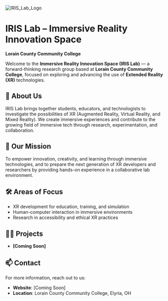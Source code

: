 
![IRIS_Lab_Logo](https://github.com/user-attachments/assets/2e3ffa02-f04d-4baa-ad09-17d7f3e458ce)

# IRIS Lab – Immersive Reality Innovation Space

**Lorain County Community College**

Welcome to the **Immersive Reality Innovation Space (IRIS Lab)** — a forward-thinking research group based at **Lorain County Community College**, focused on exploring and advancing the use of **Extended Reality (XR)** technologies.

## 🚀 About Us

IRIS Lab brings together students, educators, and technologists to investigate the possibilities of XR (Augmented Reality, Virtual Reality, and Mixed Reality). We create immersive experiences and contribute to the growing field of immersive tech through research, experimentation, and collaboration.

## 🎯 Our Mission

To empower innovation, creativity, and learning through immersive technologies, and to prepare the next generation of XR developers and researchers by providing hands-on experience in a collaborative lab environment.

## 🛠️ Areas of Focus

- XR development for education, training, and simulation
- Human-computer interaction in immersive environments
- Research in accessibility and ethical XR practices

## 👷‍♂️ Projects

- **[Coming Soon]**

## 📫 Contact

For more information, reach out to us:

- **Website**: [Coming Soon]
- **Location**: Lorain County Community College, Elyria, OH

